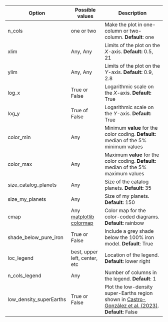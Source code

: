 | Option | Possible values | Description |
| ------------- | ------------- | ------------- |
| n_cols | one or two | Make the plot in one-column or two-column. **Default**: one |
| xlim | Any, Any | Limits of the plot on the $X$-axis. **Default:** 0.5, 21 |
| ylim | Any, Any | Limits of the plot on the $Y$-axis. **Default:** 0.9, 2.8 |
| log_x | True or False | Logarithmic scale on the $X$-axis. **Default:** True |
| log_y | True of False| Logarithmic scale on the $Y$-axis. **Default:** True |
| color_min | Any | Minimum **value** for the color coding. **Default:** median of the 5% minimum values |
| color_max | Any | Maximum **value** for the color coding. **Default:** median of the 5% maximum values |
| size_catalog_planets | Any | Size of the catalog planets. **Default:** 35 |
| size_my_planets | Any | Size of my planets. **Default:** 150 |
| cmap | Any [matplotlib colormap](https://matplotlib.org/stable/tutorials/colors/colormaps.html) | Color map for the color-coded diagrams. **Default:** rainbow |
| shade_below_pure_iron | True or False | Include a grey shade below the 100% iron model. **Default**: True |
| loc_legend | best, upper left, center, etc | Location of the legend. **Default:** lower right|
| n_cols_legend | Any | Number of columns in the legend. **Default**: 1 |
| low_density_superEarths | True or False | Plot the low-density super-Earths region shown in [Castro-González et al. (2023)](https://ui.adsabs.harvard.edu/abs/2023arXiv230504922C/abstract). **Default:** False|
